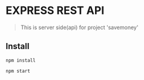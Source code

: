 # EXPRESS REST API
> This is server side(api) for project 'savemoney'

## Install

```
npm install

npm start
```
